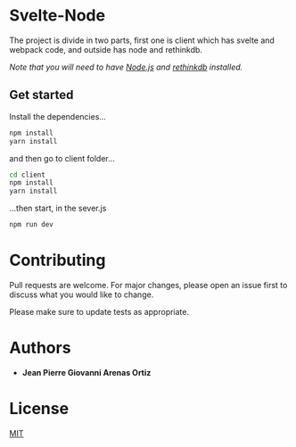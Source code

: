 # Svelte-Node

The project is divide in two parts, first one is client which has svelte and webpack code, and outside has node and rethinkdb.


*Note that you will need to have [Node.js](https://nodejs.org) and [rethinkdb](https://rethinkdb.com/) installed.*


## Get started

Install the dependencies...

```bash
npm install
yarn install
```
and then go to client folder...

```bash
cd client
npm install
yarn install
```

...then start, in the sever.js 

```bash
npm run dev
```


# Contributing
Pull requests are welcome. For major changes, please open an issue first to discuss what you would like to change.

Please make sure to update tests as appropriate.


# Authors
* **Jean Pierre Giovanni Arenas Ortiz** 

# License
[MIT](https://choosealicense.com/licenses/mit/)